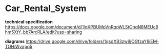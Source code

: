 # Car_Rental_System
**technical specification**
https://docs.google.com/document/d/1lqXPBUMpVnRqpWLStOnqN8MEUc9hm5XtY_bb7ArcRLA/edit?usp=sharing

**diagrams**
https://drive.google.com/drive/folders/1qsdXB3zw9jOGfzaY6iEM-TOHiWyirpq5
